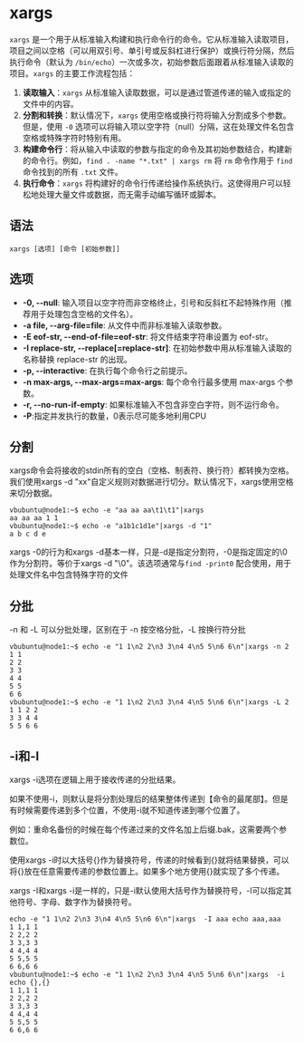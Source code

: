 # xargs

`xargs` 是一个用于从标准输入构建和执行命令行的命令。它从标准输入读取项目，项目之间以空格（可以用双引号、单引号或反斜杠进行保护）或换行符分隔，然后执行命令（默认为 `/bin/echo`）一次或多次，初始参数后面跟着从标准输入读取的项目。`xargs` 的主要工作流程包括：

1. **读取输入**：`xargs` 从标准输入读取数据，可以是通过管道传递的输入或指定的文件中的内容。
2. **分割和转换**：默认情况下，`xargs` 使用空格或换行符将输入分割成多个参数。但是，使用 `-0` 选项可以将输入项以空字符（null）分隔，这在处理文件名包含空格或特殊字符时特别有用。
3. **构建命令行**：将从输入中读取的参数与指定的命令及其初始参数结合，构建新的命令行。例如，`find . -name "*.txt" | xargs rm` 将 `rm` 命令作用于 `find` 命令找到的所有 `.txt` 文件。
4. **执行命令**：`xargs` 将构建好的命令行传递给操作系统执行。这使得用户可以轻松地处理大量文件或数据，而无需手动编写循环或脚本。

## 语法

```
xargs [选项] [命令 [初始参数]]
```

## 选项

- **-0, --null**: 输入项目以空字符而非空格终止，引号和反斜杠不起特殊作用（推荐用于处理包含空格的文件名）。
- **-a file, --arg-file=file**: 从文件中而非标准输入读取参数。
- **-E eof-str, --end-of-file=eof-str**: 将文件结束字符串设置为 eof-str。
- **-I replace-str, --replace[=replace-str]**: 在初始参数中用从标准输入读取的名称替换 replace-str 的出现。
- **-p, --interactive**: 在执行每个命令行之前提示。
- **-n max-args, --max-args=max-args**: 每个命令行最多使用 max-args 个参数。
- **-r, --no-run-if-empty**: 如果标准输入不包含非空白字符，则不运行命令。
- **-P**:指定并发执行的数量，0表示尽可能多地利用CPU

## 分割

xargs命令会将接收的stdin所有的空白（空格、制表符、换行符）都转换为空格。我们使用xargs -d "xx"自定义规则对数据进行切分。默认情况下，xargs使用空格来切分数据。

~~~sehll
vbubuntu@node1:~$ echo -e "aa aa aa\t1\t1"|xargs
aa aa aa 1 1
vbubuntu@node1:~$ echo -e "a1b1c1d1e"|xargs -d "1"                 
a b c d e
~~~

xargs -0的行为和xargs -d基本一样，只是-d是指定分割符，-0是指定固定的\0作为分割符。等价于xargs -d "\0"。该选项通常与`find -print0` 配合使用，用于处理文件名中包含特殊字符的文件

## 分批

-n 和 -L 可以分批处理，区别在于 -n 按空格分批，-L 按换行符分批

~~~shell
vbubuntu@node1:~$ echo -e "1 1\n2 2\n3 3\n4 4\n5 5\n6 6\n"|xargs -n 2
1 1
2 2
3 3
4 4
5 5
6 6
vbubuntu@node1:~$ echo -e "1 1\n2 2\n3 3\n4 4\n5 5\n6 6\n"|xargs -L 2
1 1 2 2
3 3 4 4
5 5 6 6
~~~

## -i和-I

xargs -i选项在逻辑上用于接收传递的分批结果。

如果不使用-i，则默认是将分割处理后的结果整体传递到【命令的最尾部】。但是有时候需要传递到多个位置，不使用-i就不知道传递到哪个位置了。

例如：重命名备份的时候在每个传递过来的文件名加上后缀.bak，这需要两个参数位。

使用xargs -i时以大括号{}作为替换符号，传递的时候看到{}就将结果替换，可以将{}放在任意需要传递的参数位置上。如果多个地方使用{}就实现了多个传递。

xargs -I和xargs -i是一样的，只是-i默认使用大括号作为替换符号，-I可以指定其他符号、字母、数字作为替换符号。

~~~~shell
echo -e "1 1\n2 2\n3 3\n4 4\n5 5\n6 6\n"|xargs  -I aaa echo aaa,aaa    
1 1,1 1
2 2,2 2
3 3,3 3
4 4,4 4
5 5,5 5
6 6,6 6
vbubuntu@node1:~$ echo -e "1 1\n2 2\n3 3\n4 4\n5 5\n6 6\n"|xargs  -i echo {},{}   
1 1,1 1
2 2,2 2
3 3,3 3
4 4,4 4
5 5,5 5
6 6,6 6
~~~~

